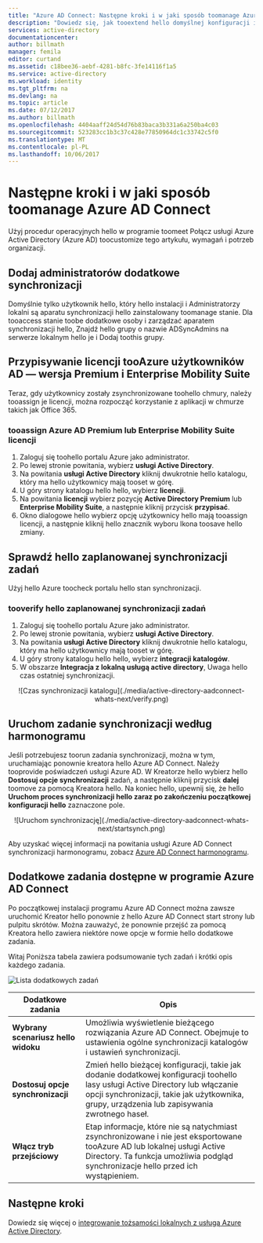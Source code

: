 ```yaml
---
title: "Azure AD Connect: Następne kroki i w jaki sposób toomanage Azure AD Connect | Dokumentacja firmy Microsoft"
description: "Dowiedz się, jak tooextend hello domyślnej konfiguracji i zadania operacyjne programu Azure AD Connect."
services: active-directory
documentationcenter: 
author: billmath
manager: femila
editor: curtand
ms.assetid: c18bee36-aebf-4281-b8fc-3fe14116f1a5
ms.service: active-directory
ms.workload: identity
ms.tgt_pltfrm: na
ms.devlang: na
ms.topic: article
ms.date: 07/12/2017
ms.author: billmath
ms.openlocfilehash: 4404aaff24d54d76b83baca3b331a6a250ba4c03
ms.sourcegitcommit: 523283cc1b3c37c428e77850964dc1c33742c5f0
ms.translationtype: MT
ms.contentlocale: pl-PL
ms.lasthandoff: 10/06/2017
---
```

# <a name="next-steps-and-how-toomanage-azure-ad-connect"></a>Następne kroki i w jaki sposób toomanage Azure AD Connect
Użyj procedur operacyjnych hello w programie toomeet Połącz usługi Azure Active Directory (Azure AD) toocustomize tego artykułu, wymagań i potrzeb organizacji.  

## <a name="add-additional-sync-admins"></a>Dodaj administratorów dodatkowe synchronizacji
Domyślnie tylko użytkownik hello, który hello instalacji i Administratorzy lokalni są aparatu synchronizacji hello zainstalowany toomanage stanie. Dla tooaccess stanie toobe dodatkowe osoby i zarządzać aparatem synchronizacji hello, Znajdź hello grupy o nazwie ADSyncAdmins na serwerze lokalnym hello je i Dodaj toothis grupy.

## <a name="assign-licenses-tooazure-ad-premium-and-enterprise-mobility-suite-users"></a>Przypisywanie licencji tooAzure użytkowników AD — wersja Premium i Enterprise Mobility Suite
Teraz, gdy użytkownicy zostały zsynchronizowane toohello chmury, należy tooassign je licencji, można rozpocząć korzystanie z aplikacji w chmurze takich jak Office 365.

### <a name="tooassign-an-azure-ad-premium-or-enterprise-mobility-suite-license"></a>tooassign Azure AD Premium lub Enterprise Mobility Suite licencji

1. Zaloguj się toohello portalu Azure jako administrator.
2. Po lewej stronie powitania, wybierz **usługi Active Directory**.
3. Na powitania **usługi Active Directory** kliknij dwukrotnie hello katalogu, który ma hello użytkownicy mają tooset w górę.
4. U góry strony katalogu hello hello, wybierz **licencji**.
5. Na powitania **licencji** wybierz pozycję **Active Directory Premium** lub **Enterprise Mobility Suite**, a następnie kliknij przycisk **przypisać**.
6. Okno dialogowe hello wybierz opcję użytkownicy hello mają tooassign licencji, a następnie kliknij hello znacznik wyboru Ikona toosave hello zmiany.

## <a name="verify-hello-scheduled-synchronization-task"></a>Sprawdź hello zaplanowanej synchronizacji zadań
Użyj hello Azure toocheck portalu hello stan synchronizacji.

### <a name="tooverify-hello-scheduled-synchronization-task"></a>tooverify hello zaplanowanej synchronizacji zadań
1. Zaloguj się toohello portalu Azure jako administrator.
2. Po lewej stronie powitania, wybierz **usługi Active Directory**.
3. Na powitania **usługi Active Directory** kliknij dwukrotnie hello katalogu, który ma hello użytkownicy mają tooset w górę.
4. U góry strony katalogu hello hello, wybierz **integracji katalogów**.
5. W obszarze **Integracja z lokalną usługą active directory**, Uwaga hello czas ostatniej synchronizacji.

<center>![Czas synchronizacji katalogu](./media/active-directory-aadconnect-whats-next/verify.png)</center>

## <a name="start-a-scheduled-synchronization-task"></a>Uruchom zadanie synchronizacji według harmonogramu
Jeśli potrzebujesz toorun zadania synchronizacji, można w tym, uruchamiając ponownie kreatora hello Azure AD Connect.  Należy tooprovide poświadczeń usługi Azure AD.  W Kreatorze hello wybierz hello **Dostosuj opcje synchronizacji** zadań, a następnie kliknij przycisk **dalej** toomove za pomocą Kreatora hello. Na koniec hello, upewnij się, że hello **Uruchom proces synchronizacji hello zaraz po zakończeniu początkowej konfiguracji hello** zaznaczone pole.

<center>![Uruchom synchronizację](./media/active-directory-aadconnect-whats-next/startsynch.png)</center>

Aby uzyskać więcej informacji na powitania usługi Azure AD Connect synchronizacji harmonogramu, zobacz [Azure AD Connect harmonogramu](active-directory-aadconnectsync-feature-scheduler.md).

## <a name="additional-tasks-available-in-azure-ad-connect"></a>Dodatkowe zadania dostępne w programie Azure AD Connect
Po początkowej instalacji programu Azure AD Connect można zawsze uruchomić Kreator hello ponownie z hello Azure AD Connect start strony lub pulpitu skrótów.  Można zauważyć, że ponownie przejść za pomocą Kreatora hello zawiera niektóre nowe opcje w formie hello dodatkowe zadania.  

Witaj Poniższa tabela zawiera podsumowanie tych zadań i krótki opis każdego zadania.

![Lista dodatkowych zadań](./media/active-directory-aadconnect-whats-next/addtasks.png)

| Dodatkowe zadania | Opis |
| --- | --- |
| **Wybrany scenariusz hello widoku** |Umożliwia wyświetlenie bieżącego rozwiązania Azure AD Connect.  Obejmuje to ustawienia ogólne synchronizacji katalogów i ustawień synchronizacji. |
| **Dostosuj opcje synchronizacji** |Zmień hello bieżącej konfiguracji, takie jak dodanie dodatkowej konfiguracji toohello lasy usługi Active Directory lub włączanie opcji synchronizacji, takie jak użytkownika, grupy, urządzenia lub zapisywania zwrotnego haseł. |
| **Włącz tryb przejściowy** |Etap informacje, które nie są natychmiast zsynchronizowane i nie jest eksportowane tooAzure AD lub lokalnej usługi Active Directory.  Ta funkcja umożliwia podgląd synchronizacje hello przed ich wystąpieniem. |

## <a name="next-steps"></a>Następne kroki
Dowiedz się więcej o [integrowanie tożsamości lokalnych z usługą Azure Active Directory](active-directory-aadconnect.md).
